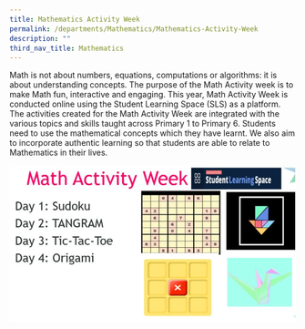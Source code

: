 ```yaml
---
title: Mathematics Activity Week
permalink: /departments/Mathematics/Mathematics-Activity-Week
description: ""
third_nav_title: Mathematics
---
```

Math is not about numbers, equations, computations or algorithms: it is about understanding concepts. The purpose of the Math Activity week is to make Math fun, interactive and engaging. This year, Math Activity Week is conducted online using the Student Learning Space (SLS) as a platform. The activities created for the Math Activity Week are integrated with the various topics and skills taught across Primary 1 to Primary 6. Students need to use the mathematical concepts which they have learnt. We also aim to incorporate authentic learning so that students are able to relate to Mathematics in their lives.

![](/images/Math%20Activity%20Week%20SLS%20Activities.jpeg)